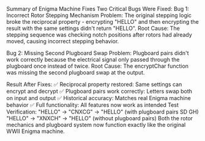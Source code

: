 Summary of Enigma Machine Fixes
Two Critical Bugs Were Fixed:
Bug 1: Incorrect Rotor Stepping Mechanism
Problem: The original stepping logic broke the reciprocal property - encrypting "HELLO" and then encrypting the result with the same settings didn't return "HELLO".
Root Cause: The stepping sequence was checking notch positions after rotors had already moved, causing incorrect stepping behavior.

Bug 2: Missing Second Plugboard Swap
Problem: Plugboard pairs didn't work correctly because the electrical signal only passed through the plugboard once instead of twice.
Root Cause: The encryptChar function was missing the second plugboard swap at the output.

Result After Fixes:
✅ Reciprocal property restored: Same settings can encrypt and decrypt
✅ Plugboard pairs work correctly: Letters swap both on input and output
✅ Historical accuracy: Matches real Enigma machine behavior
✅ Full functionality: All features now work as intended
Test Verification:
"HELLO" → "CNXCG" → "HELLO" (with plugboard pairs SD GH)
"HELLO" → "XNXCH" → "HELLO" (without plugboard pairs)
Both the rotor mechanics and plugboard system now function exactly like the original WWII Enigma machine.